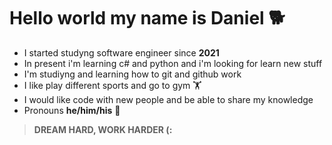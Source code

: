 # Hello world my name is **Daniel** 🐕
* I started studyng software engineer since **2021**
* In present i'm learning c# and python and i'm looking for learn new stuff
* I'm studiyng and learning how to git and github work
* I like play different sports and go to gym 🏋️
* I would like code with new people and be able to share my knowledge
* Pronouns **he/him/his** 👨

>  **DREAM HARD, WORK HARDER (:**